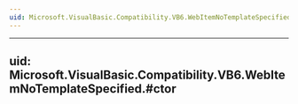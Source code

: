 ```yaml
---
uid: Microsoft.VisualBasic.Compatibility.VB6.WebItemNoTemplateSpecified
---
```


---
uid: Microsoft.VisualBasic.Compatibility.VB6.WebItemNoTemplateSpecified.#ctor
---
